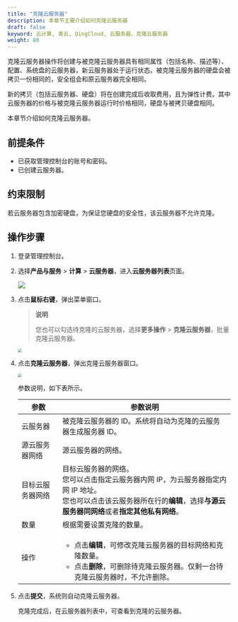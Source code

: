 ```yaml
---
title: "克隆云服务器"
description: 本章节主要介绍如何克隆云服务器
draft: false
keyword: 云计算, 青云, QingCloud, 云服务器，克隆云服务器
weight: 80
---
```


克隆云服务器操作将创建与被克隆云服务器具有相同属性（包括名称、描述等）、配置、系统盘的云服务器，新云服务器处于运行状态。被克隆云服务器的硬盘会被拷贝一份相同的，安全组会和原云服务器完全相同。

新的拷贝（包括云服务器、硬盘）将在创建完成后收取费用，且为弹性计费。其中云服务器的价格与被克隆云服务器运行时价格相同，硬盘与被拷贝硬盘相同。

本章节介绍如何克隆云服务器。

## 前提条件

- 已获取管理控制台的账号和密码。
- 已创建云服务器。

## 约束限制

若云服务器包含加密硬盘，为保证您硬盘的安全性，该云服务器不允许克隆。

## 操作步骤

1. 登录管理控制台。

2. 选择**产品与服务** > **计算** > **云服务器**，进入**云服务器列表**页面。

   ![](/compute/vm/_images/vm_server_list.png)

3. 点击**鼠标右键**，弹出菜单窗口。

   > **说明**
   >
   > 您也可以勾选待克隆的云服务器，选择**更多操作** > **克隆云服务器**，批量克隆云服务器。

   <img src="/compute/vm/_images/vm_clone_vm_list.png" style="zoom:50%;" />

4. 点击**克隆云服务器**，弹出克隆云服务器窗口。

   <img src="/compute/vm/_images/vm_clone_vm_win.png" style="zoom:50%;" />

   参数说明，如下表所示。

   | 参数             | 参数说明                                                     |
   | ---------------- | ------------------------------------------------------------ |
   | 云服务器         | 被克隆云服务器的 ID。系统将自动为克隆的云服务器生成服务器 ID。 |
   | 源云服务器网络   | 源云服务器的网络。                                           |
   | 目标云服务器网络 | 目标云服务器的网络。<br />您可以点击指定云服务器内网 IP，为云服务器指定内网 IP 地址。<br />您也可以点击该云服务器所在行的**编辑**，选择**与源云服务器同网络**或者**指定其他私有网络**。 |
   | 数量             | 根据需要设置克隆的数量。                                     |
   | 操作             | <ul><li>点击**编辑**，可修改克隆云服务器的目标网络和克隆数量。</li><li>点击**删除**，可删除待克隆云服务器。仅剩一台待克隆云服务器时，不允许删除。</li></ul> |

5. 点击**提交**，系统则自动克隆云服务器。

   克隆完成后，在云服务器列表中，可查看到克隆的云服务器。
